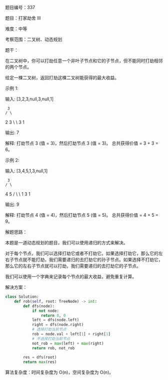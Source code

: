 题目编号：337

题目：打家劫舍 III

难度：中等

考察范围：二叉树、动态规划

题干：

在二叉树中，你可以打劫任意一个非叶子节点和它的子节点，但不能同时打劫相邻的两个节点。

给定一棵二叉树，返回打劫这棵二叉树能获得的最大收益。

示例 1:

输入: [3,2,3,null,3,null,1]

     3
    / \
   2   3
    \   \ 
     3   1

输出: 7 

解释: 
打劫节点 3 (值 = 3)，然后打劫节点 3 (值 = 3)。
总共获得价值 = 3 + 3 = 6。

示例 2:

输入: [3,4,5,1,3,null,1]

     3
    / \
   4   5
  / \   \ 
 1   3   1

输出: 9

解释: 
打劫节点 4 (值 = 4)，然后打劫节点 5 (值 = 5)。
总共获得价值 = 4 + 5 = 9。

解题思路：

本题是一道动态规划的题目，我们可以使用递归的方式来解决。

对于每个节点，我们可以选择打劫它或者不打劫它。如果选择打劫它，那么它的左右子节点就不能打劫，我们需要递归的去打劫它的孙子节点。如果选择不打劫它，那么它的左右子节点就可以打劫，我们需要递归的去打劫它的子节点。

我们可以使用一个字典来记录每个节点的最大收益，避免重复计算。

解决方案：

```python
class Solution:
    def rob(self, root: TreeNode) -> int:
        def dfs(node):
            if not node:
                return 0, 0
            left = dfs(node.left)
            right = dfs(node.right)
            # 选择打劫当前节点
            rob = node.val + left[1] + right[1]
            # 不选择打劫当前节点
            not_rob = max(left) + max(right)
            return rob, not_rob
        
        res = dfs(root)
        return max(res)
```

算法复杂度：时间复杂度为 O(n)，空间复杂度为 O(n)。